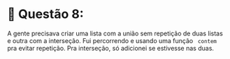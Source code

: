# 🔹 Questão 8:

A gente precisava criar uma lista com a união sem repetição de duas listas e outra com a interseção. Fui percorrendo e usando uma função ` contem` pra evitar repetição. Pra interseção, só adicionei se estivesse nas duas.